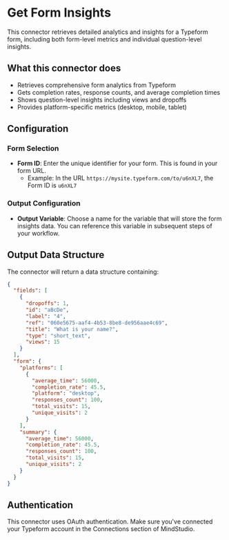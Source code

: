 # Get Form Insights

This connector retrieves detailed analytics and insights for a Typeform form, including both form-level metrics and individual question-level insights.

## What this connector does

- Retrieves comprehensive form analytics from Typeform
- Gets completion rates, response counts, and average completion times
- Shows question-level insights including views and dropoffs
- Provides platform-specific metrics (desktop, mobile, tablet)

## Configuration

### Form Selection

- **Form ID**: Enter the unique identifier for your form. This is found in your form URL.
  - Example: In the URL `https://mysite.typeform.com/to/u6nXL7`, the Form ID is `u6nXL7`

### Output Configuration

- **Output Variable**: Choose a name for the variable that will store the form insights data. You can reference this variable in subsequent steps of your workflow.

## Output Data Structure

The connector will return a data structure containing:

```json
{
  "fields": [
    {
      "dropoffs": 1,
      "id": "aBcDe",
      "label": "4",
      "ref": "060e5675-aaf4-4b53-8be8-de956aae4c69",
      "title": "What is your name?",
      "type": "short_text",
      "views": 15
    }
  ],
  "form": {
    "platforms": [
      {
        "average_time": 56000,
        "completion_rate": 45.5,
        "platform": "desktop",
        "responses_count": 100,
        "total_visits": 15,
        "unique_visits": 2
      }
    ],
    "summary": {
      "average_time": 56000,
      "completion_rate": 45.5,
      "responses_count": 100,
      "total_visits": 15,
      "unique_visits": 2
    }
  }
}
```

## Authentication

This connector uses OAuth authentication. Make sure you've connected your Typeform account in the Connections section of MindStudio.